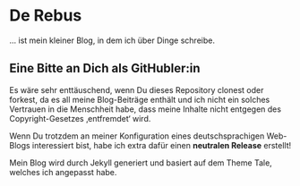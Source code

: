 # De Rebus

... ist mein kleiner Blog, in dem ich über Dinge schreibe.

## Eine Bitte an Dich als GitHubler:in

Es wäre sehr enttäuschend, wenn Du dieses Repository clonest oder forkest, da es all meine Blog-Beiträge enthält und ich nicht ein solches Vertrauen in die Menschheit habe, dass meine Inhalte nicht entgegen des Copyright-Gesetzes ‚entfremdet‘ wird.

Wenn Du trotzdem an meiner Konfiguration eines deutschsprachigen Web-Blogs interessiert bist, habe ich extra dafür einen **neutralen Release** erstellt!

Mein Blog wird durch Jekyll generiert und basiert auf dem Theme Tale, welches ich angepasst habe.

<script type='text/javascript' src='https://storage.ko-fi.com/cdn/widget/Widget_2.js'></script><script type='text/javascript'>kofiwidget2.init('Spende via Ko-fi', '#616f75', 'U7U84UI3N');kofiwidget2.draw();</script> 
